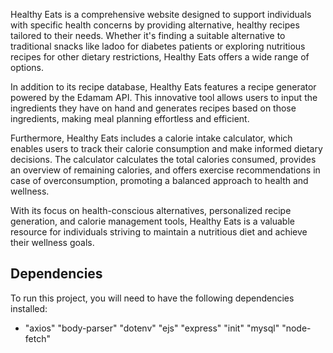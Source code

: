 
Healthy Eats is a comprehensive website designed to support individuals with specific health concerns by providing alternative, healthy recipes tailored to their needs. Whether it's finding a suitable alternative to traditional snacks like ladoo for diabetes patients or exploring nutritious recipes for other dietary restrictions, Healthy Eats offers a wide range of options.

In addition to its recipe database, Healthy Eats features a recipe generator powered by the Edamam API. This innovative tool allows users to input the ingredients they have on hand and generates recipes based on those ingredients, making meal planning effortless and efficient.

Furthermore, Healthy Eats includes a calorie intake calculator, which enables users to track their calorie consumption and make informed dietary decisions. The calculator calculates the total calories consumed, provides an overview of remaining calories, and offers exercise recommendations in case of overconsumption, promoting a balanced approach to health and wellness.

With its focus on health-conscious alternatives, personalized recipe generation, and calorie management tools, Healthy Eats is a valuable resource for individuals striving to maintain a nutritious diet and achieve their wellness goals. 
## Dependencies

To run this project, you will need to have the following dependencies installed:

- "axios"
    "body-parser"
    "dotenv"
    "ejs"
    "express"
    "init"
    "mysql"
    "node-fetch"